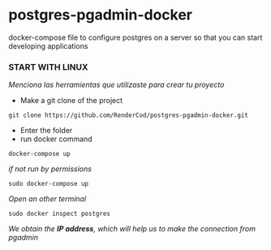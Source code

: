 # postgres-pgadmin-docker
docker-compose file to configure postgres on a server so that you can start developing applications
### START WITH LINUX

_Menciona las herramientas que utilizaste para crear tu proyecto_

* Make a git clone of the project

```
git clone https://github.com/RenderCod/postgres-pgadmin-docker.git
```

* Enter the folder
* run docker command

```
docker-compose up
```
_if not run by permissions_

```
sudo docker-compose up
```
_Open an other terminal_

```
sudo docker inspect postgres
```

_We obtain the ***IP address***, which will help us to make the connection from pgadmin_